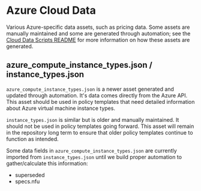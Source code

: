 # Azure Cloud Data

Various Azure-specific data assets, such as pricing data. Some assets are manually maintained and some are generated through automation; see the [Cloud Data Scripts README](https://github.com/flexera-public/policy_templates/blob/master/tools/cloud_data/README.md) for more information on how these assets are generated.

## azure_compute_instance_types.json / instance_types.json

`azure_compute_instance_types.json` is a newer asset generated and updated through automation. It's data comes directly from the Azure API. This asset should be used in policy templates that need detailed information about Azure virtual machine instance types.

`instance_types.json` is similar but is older and manually maintained. It should not be used in policy templates going forward. This asset will remain in the repository long term to ensure that older policy templates continue to function as intended.

Some data fields in `azure_compute_instance_types.json` are currently imported from `instance_types.json` until we build proper automation to gather/calculate this information:

- superseded
- specs.nfu
